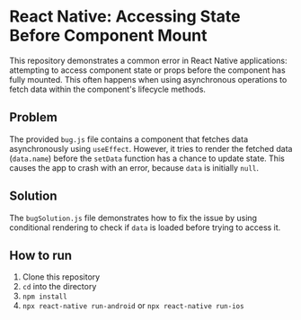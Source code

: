 # React Native: Accessing State Before Component Mount

This repository demonstrates a common error in React Native applications: attempting to access component state or props before the component has fully mounted. This often happens when using asynchronous operations to fetch data within the component's lifecycle methods.

## Problem

The provided `bug.js` file contains a component that fetches data asynchronously using `useEffect`. However, it tries to render the fetched data (`data.name`) before the `setData` function has a chance to update state. This causes the app to crash with an error, because `data` is initially `null`.

## Solution

The `bugSolution.js` file demonstrates how to fix the issue by using conditional rendering to check if `data` is loaded before trying to access it.

## How to run

1. Clone this repository
2. `cd` into the directory
3. `npm install`
4. `npx react-native run-android` or `npx react-native run-ios`